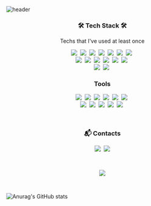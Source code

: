 ![header](https://capsule-render.vercel.app/api?type=soft&color=auto&height=150&section=header&text=jun0925&fontSize=70&animation=twinkling)

<h3 align="center">🛠 Tech Stack 🛠</h3>

<p align="center"> Techs that I've used at least once </p>

<p align="center">
  <img src="https://img.shields.io/badge/PHP-3766AB?style=flat-square&logo=PHP&logoColor=white"/></a>&nbsp 
  <img src="https://img.shields.io/badge/Laravel-FF2D20?style=flat-square&logo=Laravel&logoColor=white"/></a>&nbsp 
  <img src="https://img.shields.io/badge/CodeIgniter-EF4223?style=flat-square&logo=CodeIgniter&logoColor=white"/></a>&nbsp 
  <img src="https://img.shields.io/badge/Java-007396?style=flat-square&logo=Java&logoColor=white"/></a>&nbsp 
  <img src="https://img.shields.io/badge/Android-3DDC84?style=flat-square&logo=Android&logoColor=white"/></a>&nbsp 
  <img src="https://img.shields.io/badge/Swift-F05138?style=flat-square&logo=Swift&logoColor=white"/></a>&nbsp 
  <img src="https://img.shields.io/badge/Python-00599C?style=flat-square&logo=Python&logoColor=white"/></a>&nbsp 
  <br>
  <img src="https://img.shields.io/badge/Javascript-ffb13b?style=flat-square&logo=javascript&logoColor=white"/></a>&nbsp 
  <img src="https://img.shields.io/badge/css-1572B6?style=flat-square&logo=css3&logoColor=white"/></a>&nbsp 
  <img src="https://img.shields.io/badge/Ubunut-E95420?style=flat-square&logo=Ubuntu&logoColor=white"/></a>&nbsp 
  <img src="https://img.shields.io/badge/Microsoft%20SQL%20Server-092E20?style=flat-square&logo=Microsoft%20SQL%20Server&logoColor=white"/></a>&nbsp 
  <img src="https://img.shields.io/badge/Mysql-E6B91E?style=flat-square&logo=MySql&logoColor=white"/></a>&nbsp 
  <img src="https://img.shields.io/badge/MariaDb-003545?style=flat-square&logo=MariaDb&logoColor=white"/></a>&nbsp 
  <br>
  <img src="https://img.shields.io/badge/NGINX-009639?style=flat-square&logo=NGINX&logoColor=white"/></a>&nbsp 
  <img src="https://img.shields.io/badge/Apache-D22128?style=flat-square&logo=Apache&logoColor=white"/></a>&nbsp 
</p>

<h3 align="center"> Tools </h3>
<p align="center">
    <img src="https://img.shields.io/badge/Git-F05032?style=flat-square&logo=Git&logoColor=white"/></a>&nbsp 
    <img src="https://img.shields.io/badge/Visual%20Studio%20Code-007ACC?style=flat-square&logo=Visual%20Studio%20Code&logoColor=white"/></a>&nbsp 
    <img src="https://img.shields.io/badge/Eclipse%20IDE-2C2255?style=flat-square&logo=Eclipse%20IDE&logoColor=white"/></a>&nbsp 
    <img src="https://img.shields.io/badge/Atom-66595C?style=flat-square&logo=Atom&logoColor=white"/></a>&nbsp 
    <img src="https://img.shields.io/badge/Sublime%20Text-FF9800?style=flat-square&logo=Sublime%20Text&logoColor=white"/></a>&nbsp 
    <img src="https://img.shields.io/badge/Android%20Studio-3DDC84?style=flat-square&logo=Android%20Studio&logoColor=white"/></a>&nbsp 
    <br>
    <img src="https://img.shields.io/badge/Xcode-147EFB?style=flat-square&logo=Xcode&logoColor=white"/></a>&nbsp 
    <img src="https://img.shields.io/badge/Firebase-FFCA28?style=flat-square&logo=Firebase&logoColor=white"/></a>&nbsp 
    <img src="https://img.shields.io/badge/Jenkins-D24939?style=flat-square&logo=Jenkins&logoColor=white"/></a>&nbsp 
    <img src="https://img.shields.io/badge/Slack-4A154B?style=flat-square&logo=Slack&logoColor=white"/></a>&nbsp 
    <img src="https://img.shields.io/badge/Docker-2496ED?style=flat-square&logo=Docker&logoColor=white"/></a>&nbsp 
</p>
<br>

<h3 align="center"> 📬 Contacts </h3>
<p align="center">
  <a href="https://like-a-drizzle.tistory.com/"><img src="https://img.shields.io/badge/Tech%20Blog-11B48A?style=flat-square&logo=Vimeo&logoColor=white&link=https://velog.io/@woo0_hooo"/></a>&nbsp
  <a href="mailto:yeongjun@gmail.com"><img src="https://img.shields.io/badge/Gmail-d14836?style=flat-square&logo=Gmail&logoColor=white&link=viliketh1s98@naver.com"/></a>
</p>
<br>

<p align="center">
  <a href="https://hits.seeyoufarm.com"><img src="https://hits.seeyoufarm.com/api/count/incr/badge.svg?url=https%3A%2F%2Fgithub.com%2Fjun0925&count_bg=%23FFC5C5&title_bg=%23FF9393&icon=github.svg&icon_color=%23E7E7E7&title=hits&edge_flat=false"/></a>
</p>
<br>

![Anurag's GitHub stats](https://github-readme-stats.vercel.app/api?username=jun0925&show_icons=true&theme=dracula)